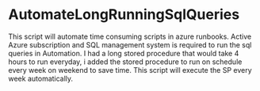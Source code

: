 # AutomateLongRunningSqlQueries
This script will automate time consuming scripts in azure runbooks. Active Azure subscription and SQL management system is required to run the sql queries in Automation. I had a long stored procedure that would take 4 hours to run everyday, i added the stored procedure to run on schedule every week on weekend to save time. This script will execute the SP every week automatically. 
